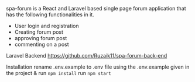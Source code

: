 spa-forum is a React and Laravel based single page forum application that has the following functionalities in it.

- User login and registration
- Creating forum post
- approving forum post
- commenting on a post

Laravel Backend
https://github.com/Ruzaik11/spa-forum-back-end

Installation
rename .env.example to .env file using the .env.example given in the project &
run  `npm install`
run  `npm start`
